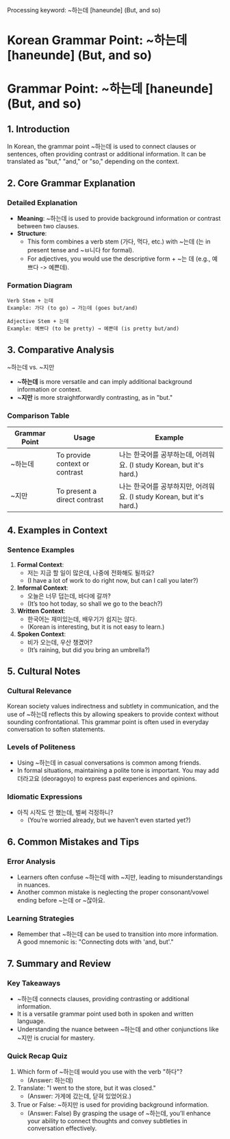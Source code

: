 Processing keyword: ~하는데 [haneunde] (But, and so)
# Korean Grammar Point: ~하는데 [haneunde] (But, and so)
# Grammar Point: ~하는데 [haneunde] (But, and so)
## 1. Introduction
In Korean, the grammar point ~하는데 is used to connect clauses or sentences, often providing contrast or additional information. It can be translated as "but," "and," or "so," depending on the context.
## 2. Core Grammar Explanation
### Detailed Explanation
- **Meaning**: ~하는데 is used to provide background information or contrast between two clauses.
- **Structure**:
  - This form combines a verb stem (가다, 먹다, etc.) with ~는데 (는 in present tense and ~ㅂ니다 for formal).
  - For adjectives, you would use the descriptive form + ~는 데 (e.g., 예쁘다 -> 예쁜데).
  
### Formation Diagram
```
Verb Stem + 는데
Example: 가다 (to go) → 가는데 (goes but/and)
```
```
Adjective Stem + 는데
Example: 예쁘다 (to be pretty) → 예쁜데 (is pretty but/and)
```
## 3. Comparative Analysis
~하는데 vs. ~지만
- **~하는데** is more versatile and can imply additional background information or context.
- **~지만** is more straightforwardly contrasting, as in "but."
### Comparison Table
| Grammar Point | Usage                                   | Example                |
|---------------|-----------------------------------------|------------------------|
| ~하는데       | To provide context or contrast          | 나는 한국어를 공부하는데, 어려워요. (I study Korean, but it's hard.) |
| ~지만         | To present a direct contrast            | 나는 한국어를 공부하지만, 어려워요. (I study Korean, but it's hard.) |
## 4. Examples in Context
### Sentence Examples
1. **Formal Context**:
   - 저는 지금 할 일이 많은데, 나중에 전화해도 될까요?
   - (I have a lot of work to do right now, but can I call you later?)
2. **Informal Context**:
   - 오늘은 너무 덥는데, 바다에 갈까?
   - (It’s too hot today, so shall we go to the beach?)
3. **Written Context**:
   - 한국어는 재미있는데, 배우기가 쉽지는 않다.
   - (Korean is interesting, but it is not easy to learn.)
4. **Spoken Context**:
   - 비가 오는데, 우산 챙겼어?
   - (It’s raining, but did you bring an umbrella?)
## 5. Cultural Notes
### Cultural Relevance
Korean society values indirectness and subtlety in communication, and the use of ~하는데 reflects this by allowing speakers to provide context without sounding confrontational. This grammar point is often used in everyday conversation to soften statements.
### Levels of Politeness
- Using ~하는데 in casual conversations is common among friends.
- In formal situations, maintaining a polite tone is important. You may add 더라고요 (deoragoyo) to express past experiences and opinions.
### Idiomatic Expressions
- 아직 시작도 안 했는데, 벌써 걱정하니?
  - (You’re worried already, but we haven’t even started yet?)
## 6. Common Mistakes and Tips
### Error Analysis
- Learners often confuse ~하는데 with ~지만, leading to misunderstandings in nuances.
- Another common mistake is neglecting the proper consonant/vowel ending before ~는데 or ~잖아요.
### Learning Strategies
- Remember that ~하는데 can be used to transition into more information. A good mnemonic is: "Connecting dots with 'and, but'."
  
## 7. Summary and Review
### Key Takeaways
- ~하는데 connects clauses, providing contrasting or additional information.
- It is a versatile grammar point used both in spoken and written language.
- Understanding the nuance between ~하는데 and other conjunctions like ~지만 is crucial for mastery.
### Quick Recap Quiz
1. Which form of ~하는데 would you use with the verb "하다"?
   - (Answer: 하는데)
2. Translate: "I went to the store, but it was closed."
   - (Answer: 가게에 갔는데, 닫혀 있었어요.)
3. True or False: ~하지만 is used for providing background information.
   - (Answer: False)
By grasping the usage of ~하는데, you’ll enhance your ability to connect thoughts and convey subtleties in conversation effectively.
